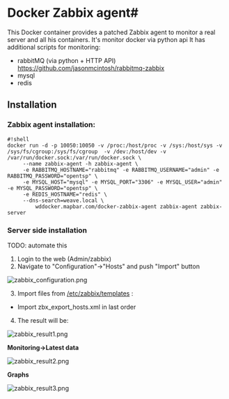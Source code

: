 # Docker Zabbix agent#

This Docker container provides a patched Zabbix agent to monitor a real server and all his containers.
It's monitor docker via python api
It has additional scripts for monitoring:
* rabbitMQ (via python + HTTP API)  https://github.com/jasonmcintosh/rabbitmq-zabbix
* mysql
* redis

## Installation ##

### Zabbix agent installation: ###

```
#!shell
docker run -d -p 10050:10050 -v /proc:/host/proc -v /sys:/host/sys -v /sys/fs/cgroup:/sys/fs/cgroup  -v /dev:/host/dev -v /var/run/docker.sock:/var/run/docker.sock \
     --name zabbix-agent -h zabbix-agent \
     -e RABBITMQ_HOSTNAME="rabbitmq" -e RABBITMQ_USERNAME="admin" -e RABBITMQ_PASSWORD="opentsp" \
     -e MYSQL_HOST="mysql" -e MYSQL_PORT="3306" -e MYSQL_USER="admin" -e MYSQL_PASSWORD="opentsp" \
     -e REDIS_HOSTNAME="redis" \
     --dns-search=weave.local \
         wddocker.mapbar.com/docker-zabbix-agent zabbix-agent zabbix-server

```

### Server side installation ###
TODO: automate this

1. Login to the web (Admin/zabbix)
2. Navigate to "Configuration"->"Hosts" and push "Import" button

![zabbix_configuration.png](https://bitbucket.org/repo/MqG9eq/images/1581131486-zabbix_configuration.png)

3. Import files from [/etc/zabbix/templates](https://bitbucket.org/codeabovelab/ni-opentsp-zabbix-agent/src/master/etc/zabbix/templates/?at=master) :

* Import zbx_export_hosts.xml in last order

4. The result will be:

![zabbix_result1.png](https://bitbucket.org/repo/MqG9eq/images/2956885288-zabbix_result1.png)

**Monitoring->Latest data**

![zabbix_result2.png](https://bitbucket.org/repo/MqG9eq/images/1208408526-zabbix_result2.png)

**Graphs**

![zabbix_result3.png](https://bitbucket.org/repo/MqG9eq/images/1003286710-zabbix_result3.png)